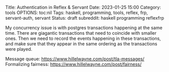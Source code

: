 Title: Authentication in Reflex & Servant
Date: 2023-01-25 15:00
Category: tools
OPTIONS: toc:nil
Tags: haskell, programming, tools, reflex, frp, servant-auth, servant
Status: draft
subreddit: haskell programming reflexfrp

My concurrency issue is with postgres transactions happening at the same time.
There are giagantic transactions that need to coincide with smaller ones.
Then we need to record the events happening in these transactions,
and make sure that they appear in the same ordering as the transactions were played.


Message queue: https://www.hillelwayne.com/post/tla-messages/
Formalizing fairness: https://www.hillelwayne.com/post/fairness/
